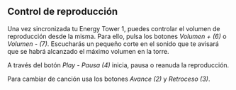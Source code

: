 ## Control de reproducción

Una vez sincronizada tu Energy Tower 1, puedes controlar el volumen de reproducción desde la misma. Para ello, pulsa los botones *Volumen + (6)* o *Volumen - (7)*. Escucharás un pequeño corte en el sonido que te avisará que se habrá alcanzado el máximo volumen en la torre.

A través del botón *Play - Pausa (4)* inicia, pausa o reanuda la reproducción.

Para cambiar de canción usa los botones *Avance (2)* y *Retroceso (3)*.
